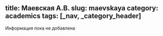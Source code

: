 title: Маевская А.В.
slug: maevskaya
category: academics
tags: [_nav, _category_header]
---

Информация пока не добавлена
